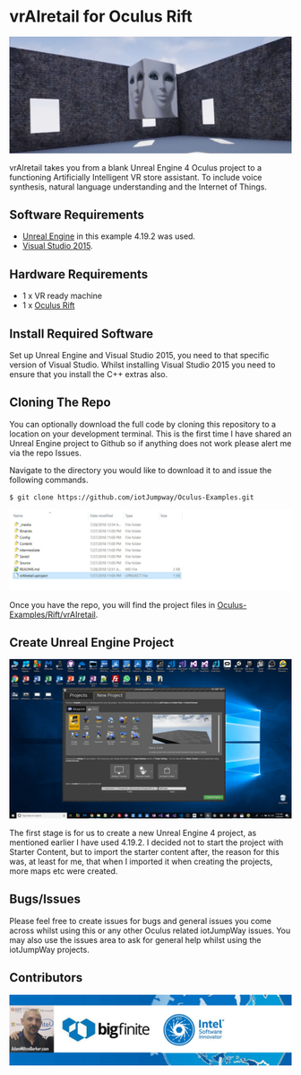 # vrAIretail for Oculus Rift

![iotJumpWay Oculus Examples](_media/vrAIretail.png)

vrAIretail takes you from a blank Unreal Engine 4 Oculus project to a functioning Artificially Intelligent VR store assistant. To include voice synthesis, natural language understanding and the Internet of Things.

## Software Requirements

- [Unreal Engine](https://www.unrealengine.com/en-US/what-is-unreal-engine-4 "Unreal Engine") in this example 4.19.2 was used.
- [Visual Studio 2015](https://visualstudio.microsoft.com/vs/older-downloads "Visual Studio 2015").

## Hardware Requirements

- 1 x VR ready machine
- 1 x [Oculus Rift](https://software.intel.com/en-us/ai-academy/tools/devcloud "Oculus Rift")

## Install Required Software

Set up Unreal Engine and Visual Studio 2015, you need to that specific version of Visual Studio. Whilst installing Visual Studio 2015 you need to ensure that you install the C++ extras also.

## Cloning The Repo

You can optionally download the full code by cloning this repository to a location on your development terminal. This is the first time I have shared an Unreal Engine project to Github so if anything does not work please alert me via the repo Issues.

Navigate to the directory you would like to download it to and issue the following commands.

    $ git clone https://github.com/iotJumpway/Oculus-Examples.git

![vrAIretail for Oculus Rift project location](_media/project-location.jpg)

Once you have the repo, you will find the project files in [Oculus-Examples/Rift/vrAIretail](https://github.com/iotJumpway/Oculus-Examples/tree/master/Rift/vrAIretail "Oculus-Examples/Rift/vrAIretail").

## Create Unreal Engine Project

![Create Unreal Engine Project](../../images/new-project.png)

The first stage is for us to create a new Unreal Engine 4 project, as mentioned earlier I have used 4.19.2. I decided not to start the project with Starter Content, but to import the starter content after, the reason for this was, at least for me, that when I imported it when creating the projects, more maps etc were created. 

## Bugs/Issues

Please feel free to create issues for bugs and general issues you come across whilst using this or any other Oculus related iotJumpWay issues. You may also use the issues area to ask for general help whilst using the iotJumpWay projects.

## Contributors

[![Adam Milton-Barker, Intel® Software Innovator](../../images/Intel-Software-Innovator.jpg)](https://github.com/iotJumpway)

